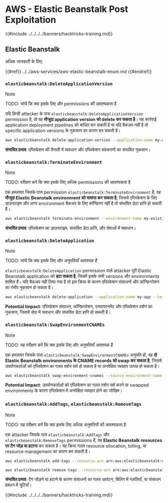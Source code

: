 # AWS - Elastic Beanstalk Post Exploitation

{{#include ../../../../banners/hacktricks-training.md}}

## Elastic Beanstalk

अधिक जानकारी के लिए:

{{#ref}}
../../aws-services/aws-elastic-beanstalk-enum.md
{{#endref}}

### `elasticbeanstalk:DeleteApplicationVersion`

> [!NOTE]
> TODO: जांचें कि क्या इसके लिए और permissions की आवश्यकता है

यदि किसी attacker के पास `elasticbeanstalk:DeleteApplicationVersion` permission है, तो वह **मौजूदा application version को delete कर सकता है**। यह कार्रवाई application deployment pipelines को बाधित कर सकती है या यदि बैकअप नहीं है तो specific application versions के नुकसान का कारण बन सकती है।
```bash
aws elasticbeanstalk delete-application-version --application-name my-app --version-label my-version
```
**संभावित प्रभाव**: एप्लिकेशन की तैनाती में व्यवधान और एप्लिकेशन संस्करणों का संभावित नुकसान।

### `elasticbeanstalk:TerminateEnvironment`

> [!NOTE]
> TODO: परीक्षण करें कि क्या इसके लिए अधिक permissions की आवश्यकता है

एक हमलावर जिसके पास permission `elasticbeanstalk:TerminateEnvironment` है, वह **मौजूदा Elastic Beanstalk environment को समाप्त कर सकता है**, जिससे एप्लिकेशन के लिए डाउनटाइम और अगर environment बैकअप के लिए कॉन्फ़िगर नहीं है तो संभावित डेटा हानि हो सकती है।
```bash
aws elasticbeanstalk terminate-environment --environment-name my-existing-env
```
**संभावित प्रभाव**: एप्लिकेशन का डाउनटाइम, संभावित डेटा हानि, और सेवाओं में व्यवधान।

### `elasticbeanstalk:DeleteApplication`

> [!NOTE]
> TODO: जांचें कि क्या इसके लिए और अनुमतियाँ आवश्यक हैं

`elasticbeanstalk:DeleteApplication` permission वाले attacker पूरी Elastic Beanstalk application को **हटा सकता है**, जिसमें इसके सभी versions और environments शामिल हैं। यदि बैकअप नहीं लिया गया है तो इस क्रिया के कारण एप्लिकेशन संसाधनों और कॉन्फ़िगरेशन का गंभीर नुकसान हो सकता है।
```bash
aws elasticbeanstalk delete-application --application-name my-app --terminate-env-by-force
```
**Potential Impact**: एप्लिकेशन संसाधन, कॉन्फ़िगरेशन, एनवायरनमेंट और एप्लिकेशन वर्शन का नुकसान, जिससे सेवा में व्यवधान और संभावित डेटा हानि हो सकती है।

### `elasticbeanstalk:SwapEnvironmentCNAMEs`

> [!NOTE]
> TODO: यह परीक्षण करें कि क्या इसके लिए और अनुमतियाँ आवश्यक हैं

एक हमलावर जिसके पास `elasticbeanstalk:SwapEnvironmentCNAMEs` अनुमति हो, वह **दो Elastic Beanstalk environments के CNAME records को swap कर सकता है**, जिससे उपयोगकर्ताओं को एप्लिकेशन का गलत वर्शन सर्व हो सकता है या अनपेक्षित व्यवहार उत्पन्न हो सकता है।
```bash
aws elasticbeanstalk swap-environment-cnames --source-environment-name my-env-1 --destination-environment-name my-env-2
```
**Potential Impact**: उपयोगकर्ताओं को एप्लिकेशन का गलत वर्शन सर्व करने या swapped environments के कारण एप्लिकेशन में अनपेक्षित व्यवहार होने का जोखिम।

### `elasticbeanstalk:AddTags`, `elasticbeanstalk:RemoveTags`

> [!NOTE]
> TODO: यह परीक्षण करें कि क्या इसके लिए अधिक अनुमतियों की आवश्यकता है

एक attacker जिसके पास `elasticbeanstalk:AddTags` और `elasticbeanstalk:RemoveTags` permissions हैं, वह **Elastic Beanstalk resources पर टैग जोड़ या हटाना** कर सकता है। यह क्रिया गलत resource allocation, billing, या resource management का कारण बन सकती है।
```bash
aws elasticbeanstalk add-tags --resource-arn arn:aws:elasticbeanstalk:us-west-2:123456789012:environment/my-app/my-env --tags Key=MaliciousTag,Value=1

aws elasticbeanstalk remove-tags --resource-arn arn:aws:elasticbeanstalk:us-west-2:123456789012:environment/my-app/my-env --tag-keys MaliciousTag
```
**संभावित प्रभाव**: टैग जोड़ने या हटाने के कारण संसाधनों का गलत आवंटन, बिलिंग में गलतियाँ, या संसाधन प्रबंधन में त्रुटियाँ।

{{#include ../../../../banners/hacktricks-training.md}}
